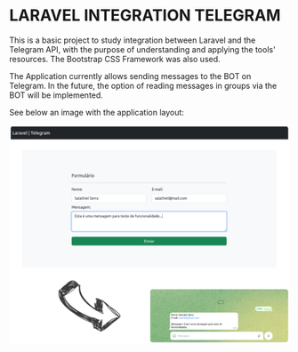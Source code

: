 <h1> LARAVEL INTEGRATION TELEGRAM </h1>

<p>
This is a basic project to study integration between Laravel and the Telegram API, with the purpose of understanding and applying the tools' resources. The Bootstrap CSS Framework was also used.

The Application currently allows sending messages to the BOT on Telegram.
In the future, the option of reading messages in groups via the BOT will be implemented.

See below an image with the application layout:
</p>

![laravel Integration Telegram Screen Image](https://github.com/salathiel-serra/laravel-integration-telegram/blob/main/laravel-integration-telegram.png)